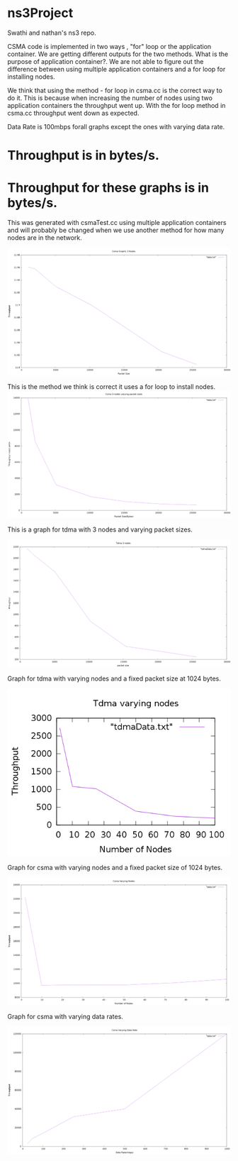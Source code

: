 # ns3Project
Swathi and nathan's ns3 repo.

CSMA code is implemented in two ways , "for" loop or the application container. We are getting different outputs for the two methods.
What is the purpose of application container?. We are not able to figure out the difference between using multiple application containers and a for loop for installing nodes.

We think that using the method - for loop in csma.cc is the correct way to do it. This is because when increasing the number of nodes using two application containers the throughput went up.  With the for loop method in csma.cc throughput went down as expected.

Data Rate is 100mbps forall graphs except the ones with varying data rate.

Throughput is in bytes/s.
=======
Throughput for these graphs is in bytes/s.
=======

This was generated with csmaTest.cc using multiple application containers and will probably be changed when we use another method for how many nodes are in the network.

![application container](graphData/csma3Nodes.png)

This is the method we think is correct it uses a for loop to install nodes. 
![ForLoop](graphData/csma1Withloop.png)


This is a graph for tdma with 3 nodes and varying packet sizes.

![tdmapacketsize](graphData/tdma3NodesVaryingPacketsSize.png)

Graph for tdma with varying nodes and a fixed packet size at 1024 bytes.

![tdmaVaryingNodes](graphData/tdma1024VaryingNodes.png)

Graph for csma with varying nodes and a fixed packet size of 1024 bytes.

![csmaVaryingNodes](graphData/csma1024VaryingNodes.png)

Graph for csma with varying data rates.

![csmaVaryingDataRate](graphData/csmaVaryingDataRate.png)